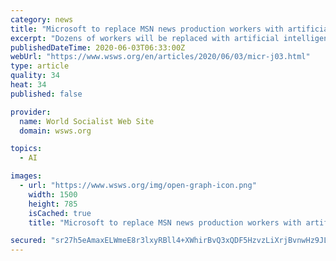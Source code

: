 ```yaml
---
category: news
title: "Microsoft to replace MSN news production workers with artificial intelligence"
excerpt: "Dozens of workers will be replaced with artificial intelligence software that will automatically select content and manage news production."
publishedDateTime: 2020-06-03T06:33:00Z
webUrl: "https://www.wsws.org/en/articles/2020/06/03/micr-j03.html"
type: article
quality: 34
heat: 34
published: false

provider:
  name: World Socialist Web Site
  domain: wsws.org

topics:
  - AI

images:
  - url: "https://www.wsws.org/img/open-graph-icon.png"
    width: 1500
    height: 785
    isCached: true
    title: "Microsoft to replace MSN news production workers with artificial intelligence"

secured: "sr27h5eAmaxELWmeE8r3lxyRBll4+XWhirBvQ3xQDF5HzvzLiXrjBvnwHz9JLfv9A3q8O7coa9tN1FPyxYwrcCZTO3/7ABAQg1DIc5DHqFNo6T+J59TpjFIh8SJqielEq2q8grArhkhVUx6m58HOBMIV+ltBN/ZbxOQnP71d+kfyBUMcd3KO5kDqYD3oqtkzLwB2DpEkH1+d1jA4q6MdcTb6qmx8nwSJcZOr2b0EpsOuHZca37nBVwmlvIW8DnUK3NgQ7I4Z+dcVBsfJdZqMGIGpcjayQlJABlcwCv4WLjXAgppWh/ywwRExqZpIWB5I;rFHPfRQaHr79z59a4C8Jjw=="
---
```


